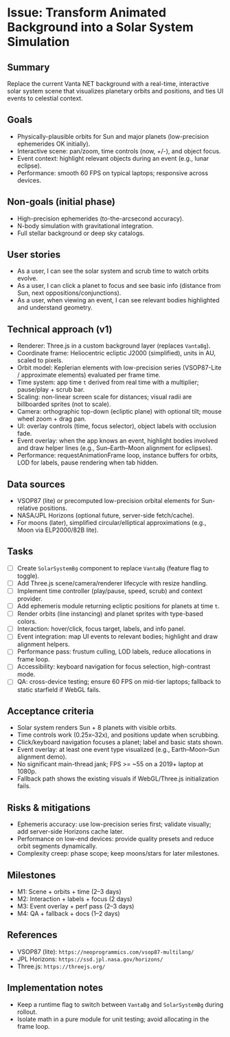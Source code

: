 # Issue: Transform Animated Background into a Solar System Simulation

## Summary
Replace the current Vanta NET background with a real-time, interactive solar system scene that visualizes planetary orbits and positions, and ties UI events to celestial context.

## Goals
- Physically-plausible orbits for Sun and major planets (low-precision ephemerides OK initially).
- Interactive scene: pan/zoom, time controls (now, +/-), and object focus.
- Event context: highlight relevant objects during an event (e.g., lunar eclipse).
- Performance: smooth 60 FPS on typical laptops; responsive across devices.

## Non-goals (initial phase)
- High-precision ephemerides (to-the-arcsecond accuracy).
- N-body simulation with gravitational integration.
- Full stellar background or deep sky catalogs.

## User stories
- As a user, I can see the solar system and scrub time to watch orbits evolve.
- As a user, I can click a planet to focus and see basic info (distance from Sun, next oppositions/conjunctions).
- As a user, when viewing an event, I can see relevant bodies highlighted and understand geometry.

## Technical approach (v1)
- Renderer: Three.js in a custom background layer (replaces `VantaBg`).
- Coordinate frame: Heliocentric ecliptic J2000 (simplified), units in AU, scaled to pixels.
- Orbit model: Keplerian elements with low-precision series (VSOP87-Lite / approximate elements) evaluated per frame time.
- Time system: app time `t` derived from real time with a multiplier; pause/play + scrub bar.
- Scaling: non-linear screen scale for distances; visual radii are billboarded sprites (not to scale).
- Camera: orthographic top-down (ecliptic plane) with optional tilt; mouse wheel zoom + drag pan.
- UI: overlay controls (time, focus selector), object labels with occlusion fade.
- Event overlay: when the app knows an event, highlight bodies involved and draw helper lines (e.g., Sun–Earth–Moon alignment for eclipses).
- Performance: requestAnimationFrame loop, instance buffers for orbits, LOD for labels, pause rendering when tab hidden.

## Data sources
- VSOP87 (lite) or precomputed low-precision orbital elements for Sun-relative positions.
- NASA/JPL Horizons (optional future, server-side fetch/cache).
- For moons (later), simplified circular/elliptical approximations (e.g., Moon via ELP2000/82B lite).

## Tasks
- [ ] Create `SolarSystemBg` component to replace `VantaBg` (feature flag to toggle).
- [ ] Add Three.js scene/camera/renderer lifecycle with resize handling.
- [ ] Implement time controller (play/pause, speed, scrub) and context provider.
- [ ] Add ephemeris module returning ecliptic positions for planets at time `t`.
- [ ] Render orbits (line instancing) and planet sprites with type-based colors.
- [ ] Interaction: hover/click, focus target, labels, and info panel.
- [ ] Event integration: map UI events to relevant bodies; highlight and draw alignment helpers.
- [ ] Performance pass: frustum culling, LOD labels, reduce allocations in frame loop.
- [ ] Accessibility: keyboard navigation for focus selection, high-contrast mode.
- [ ] QA: cross-device testing; ensure 60 FPS on mid-tier laptops; fallback to static starfield if WebGL fails.

## Acceptance criteria
- Solar system renders Sun + 8 planets with visible orbits.
- Time controls work (0.25x–32x), and positions update when scrubbing.
- Click/keyboard navigation focuses a planet; label and basic stats shown.
- Event overlay: at least one event type visualized (e.g., Earth–Moon–Sun alignment demo).
- No significant main-thread jank; FPS >= ~55 on a 2019+ laptop at 1080p.
- Fallback path shows the existing visuals if WebGL/Three.js initialization fails.

## Risks & mitigations
- Ephemeris accuracy: use low-precision series first; validate visually; add server-side Horizons cache later.
- Performance on low-end devices: provide quality presets and reduce orbit segments dynamically.
- Complexity creep: phase scope; keep moons/stars for later milestones.

## Milestones
- M1: Scene + orbits + time (2–3 days)
- M2: Interaction + labels + focus (2 days)
- M3: Event overlay + perf pass (2–3 days)
- M4: QA + fallback + docs (1–2 days)

## References
- VSOP87 (lite): `https://neoprogrammics.com/vsop87-multilang/`
- JPL Horizons: `https://ssd.jpl.nasa.gov/horizons/`
- Three.js: `https://threejs.org/`

## Implementation notes
- Keep a runtime flag to switch between `VantaBg` and `SolarSystemBg` during rollout.
- Isolate math in a pure module for unit testing; avoid allocating in the frame loop.
